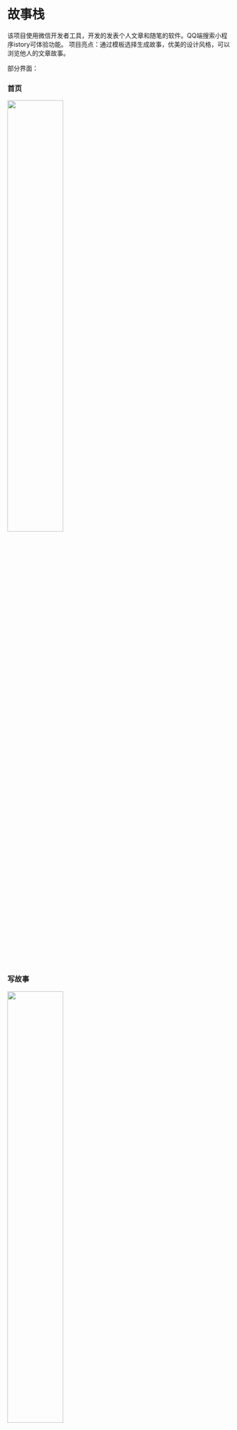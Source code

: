 


# 故事栈
该项目使用微信开发者工具，开发的发表个人文章和随笔的软件。QQ端搜索小程序istory可体验功能。
项目亮点：通过模板选择生成故事，优美的设计风格，可以浏览他人的文章故事。

部分界面：

<h3>首页</h3>
<img src="https://github.com/FDELO1998/istory-open-source/raw/master/pages2/首页.png" width="50%">

<h3>写故事</h3>
<img src="https://github.com/FDELO1998/istory-open-source/raw/master/pages2/写故事.png" width="50%">

<h3>文章浏览</h3>
<img src="https://github.com/FDELO1998/istory-open-source/raw/master/pages2/文章浏览.jpg" width="50%">

<h3>我的</h3>
<img src="https://github.com/FDELO1998/istory-open-source/raw/master/pages2/我的.png" width="50%">

<h3>粉丝</h3>
<img src="https://github.com/FDELO1998/istory-open-source/raw/master/pages2/粉丝列表.png" width="50%">


<p>直接通过微信小程序开发平台或者QQ小程序开发平台打开。后端连接的为个人服务器，可以修改成你自己的服务器。记得关闭http验证，否则发送请求会报跨域错误。
该项目为学生学习创建，还有很多不足和不合理的地方，仅供学习交流所用。欢迎建议</p>




